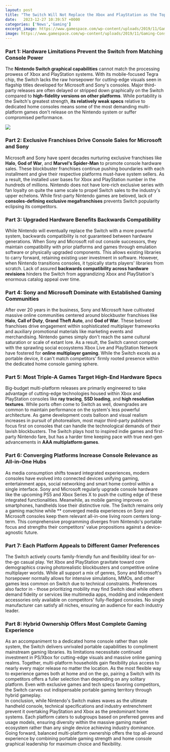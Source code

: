 ```yaml
---
layout: post
title: "The Switch Will Not Replace the Xbox and PlayStation as the Top Gaming Systems"
date:   2023-12-27 10:39:57 +0000
categories: ['News','Gaming']
excerpt_image: https://www.gamespace.com/wp-content/uploads/2019/11/Gaming-Consoles.jpg
image: https://www.gamespace.com/wp-content/uploads/2019/11/Gaming-Consoles.jpg
---
```


### Part 1: Hardware Limitations Prevent the Switch from Matching Console Power
The **Nintendo Switch graphical capabilities** cannot match the processing prowess of Xbox and PlayStation systems. With its mobile-focused Tegra chip, the Switch lacks the raw horsepower for cutting-edge visuals seen in flagship titles developed for Microsoft and Sony's consoles. Major third-party releases are often delayed or stripped down graphically on the Switch compared to **high-fidelity versions on other platforms**. While portability is the Switch's greatest strength, **its relatively weak specs** relative to dedicated home consoles means some of the most demanding multi-platform games don't release on the Nintendo system or suffer compromised performance.

![](https://www.gamespace.com/wp-content/uploads/2019/11/Gaming-Consoles.jpg)
### Part 2: Exclusive Franchises Drive Console Sales for Microsoft and Sony 
Microsoft and Sony have spent decades nurturing exclusive franchises like **Halo**, **God of War**, and **Marvel's Spider-Man** to promote console hardware sales. These blockbuster franchises continue pushing boundaries with each installment and give their respective platforms must-have system sellers. As a result, the installed user bases for Xbox and PlayStation number in the hundreds of millions. Nintendo does not have lore-rich exclusive series with fan loyalty on quite the same scale to propel Switch sales to the industry's upper echelons. While first-party Nintendo games are beloved, lack of **consoles-defining exclusive megafranchises** prevents Switch popularity eclipsing its competitors.
### Part 3: Upgraded Hardware Benefits Backwards Compatibility 
While Nintendo will eventually replace the Switch with a more powerful system, backwards compatibility is not guaranteed between hardware generations. When Sony and Microsoft roll out console successors, they maintain compatibility with prior platforms and games through emulation software or physically upgraded components. This allows existing libraries to carry forward, retaining existing user investment in software. However, when Nintendo transitions consoles, it typically starts players' libraries from scratch. Lack of assured **backwards compatibility across hardware revisions** hinders the Switch from aggrandizing Xbox and PlayStation's enormous catalog appeal over time.
### Part 4: Sony and Microsoft Dominate with Established Gaming Communities
After over 20 years in the business, Sony and Microsoft have cultivated massive online communities centered around blockbuster franchises like **Halo**, **Call of Duty**, **Grand Theft Auto**, and **God of War**. These beloved franchises drive engagement within sophisticated multiplayer frameworks and auxiliary promotional materials like marketing events and merchandising. Nintendo games simply don't reach the same cultural saturation or scale of extant lore. As a result, the Switch cannot compete with the sprawling social ecosystems Xbox Live and PlayStation Network have fostered for **online multiplayer gaming**. While the Switch excels as a portable device, it can't match competitors' firmly rooted presence within the dedicated home console gaming sphere.
### Part 5: Most Triple-A Games Target High-End Hardware Specs  
Big-budget multi-platform releases are primarily engineered to take advantage of cutting-edge technologies housed within Xbox and PlayStation consoles like **ray tracing**, **SSD loading**, and **high resolution textures**. While ports often come to Switch as well, downgrades are common to maintain performance on the system's less powerful architecture. As game development costs balloon and visual realism increases in pursuit of photorealism, most major third-party publishers focus first on consoles that can handle the technological demands of their lavish blockbusters. The Switch plays host to inspired indie games and first-party Nintendo fare, but has a harder time keeping pace with true next-gen advancements in **AAA multiplatform games**.
### Part 6: Converging Platforms Increase Console Relevance as All-in-One Hubs
As media consumption shifts toward integrated experiences, modern consoles have evolved into connected devices unifying gaming, entertainment apps, social networking and smart home control within a single interface. Sony and Microsoft regularly upgrade console hardware like the upcoming PS5 and Xbox Series X to push the cutting edge of these integrated functionalities. Meanwhile, as mobile gaming improves on smartphones, handhelds lose their distinctive role. The Switch remains only a gaming machine while ** converged media experiences on Sony and Microsoft consoles keep them relevant all-in-one living room centers long-term. This comprehensive programming diverges from Nintendo's portable focus and strengths their competitors' value propositions against a device-agnostic future.
### Part 7: Each Platform Appeals to Different Gamer Preferences 
The Switch actively courts family-friendly fun and flexibility ideal for on-the-go casual play. Yet Xbox and PlayStation gravitate toward core demographics craving photorealistic blockbusters and competitive online multiplayer worlds. While all support a mix of genres, Sony and Microsoft's horsepower normally allows for intensive simulations, MMOs, and other games less common on Switch due to technical constraints. Preferences also factor in - those prioritizing mobility may find Switch ideal while others demand fidelity or services like multimedia apps, modding and independent accessories only available on competitors' fully-fledged consoles. No single manufacturer can satisfy all niches, ensuring an audience for each industry leader.
### Part 8: Hybrid Ownership Offers Most Complete Gaming Experience
As an accompaniment to a dedicated home console rather than sole system, the Switch delivers unrivaled portable capabilities to compliment mainstream gaming libraries. Its limitations necessitate continued investment in PS/Xbox for cutting-edge visuals and massive online gaming realms. Together, multi-platform households gain flexibility plus access to nearly every major release no matter the location. As the most flexible way to experience games both at home and on the go, pairing a Switch with its competitors offers a fuller selection than depending on any solitary platform. Even with exclusive games and tech specs favoring competitors, the Switch carves out indispensable portable gaming territory through hybrid gameplay.  
In conclusion, while Nintendo's Switch makes waves as the ultimate handheld console, technical specifications and industry entrenchment prevent it overtaking PlayStation and Xbox as the predominant home systems. Each platform caters to subgroups based on preferred genres and usage models, ensuring diversity within the massive gaming market ecosystem rather than any single device achieving industry dominance. Going forward, balanced multi-platform ownership offers the top all-around experience by combining portable gaming strength and home console graphical leadership for maximum choice and flexibility.